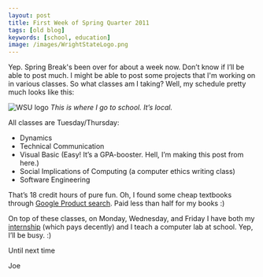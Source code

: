 ```yaml
---
layout: post
title: First Week of Spring Quarter 2011
tags: [old blog]
keywords: [school, education]
image: /images/WrightStateLogo.png
---
```


Yep. Spring Break's been over for about a week now. Don’t know if I’ll be able to post much. I might be able to post some projects that I'm working on in various classes. So what classes am I taking? Well, my schedule pretty much looks like this:

![WSU logo](/images/WrightStateLogo.png)
*This is where I go to school. It’s local.*

All classes are Tuesday/Thursday:

* Dynamics
* Technical Communication
* Visual Basic (Easy! It’s a GPA-booster. Hell, I’m making this post from here.)
* Social Implications of Computing (a computer ethics writing class)
* Software Engineering

That’s 18 credit hours of pure fun. Oh, I found some cheap textbooks through [Google Product search](https://shopping.google.com/). Paid less than half for my books :)

On top of these classes, on Monday, Wednesday, and Friday I have both my [internship](https://www.joehxblog.com/moving-forward-afit-soche-internship/) (which pays decently) and I teach a computer lab at school. Yep, I’ll be busy. :)

Until next time

Joe
